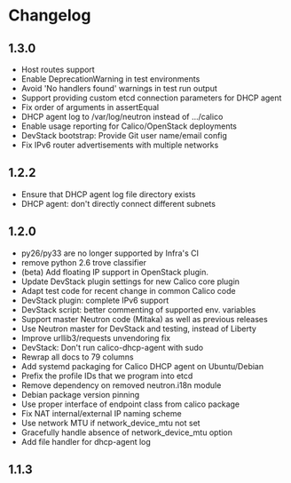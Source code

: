# Changelog

## 1.3.0

- Host routes support
- Enable DeprecationWarning in test environments
- Avoid 'No handlers found' warnings in test run output
- Support providing custom etcd connection parameters for DHCP agent
- Fix order of arguments in assertEqual
- DHCP agent log to /var/log/neutron instead of .../calico
- Enable usage reporting for Calico/OpenStack deployments
- DevStack bootstrap: Provide Git user name/email config
- Fix IPv6 router advertisements with multiple networks

## 1.2.2

- Ensure that DHCP agent log file directory exists
- DHCP agent: don't directly connect different subnets

## 1.2.0

- py26/py33 are no longer supported by Infra's CI
- remove python 2.6 trove classifier
- (beta) Add floating IP support in OpenStack plugin.
- Update DevStack plugin settings for new Calico core plugin
- Adapt test code for recent change in common Calico code
- DevStack plugin: complete IPv6 support
- DevStack script: better commenting of supported env. variables
- Support master Neutron code (Mitaka) as well as previous releases
- Use Neutron master for DevStack and testing, instead of Liberty
- Improve urllib3/requests unvendoring fix
- DevStack: Don't run calico-dhcp-agent with sudo
- Rewrap all docs to 79 columns
- Add systemd packaging for Calico DHCP agent on Ubuntu/Debian
- Prefix the profile IDs that we program into etcd
- Remove dependency on removed neutron.i18n module
- Debian package version pinning
- Use proper interface of endpoint class from calico package
- Fix NAT internal/external IP naming scheme
- Use network MTU if network_device_mtu not set
- Gracefully handle absence of network_device_mtu option
- Add file handler for dhcp-agent log

## 1.1.3
